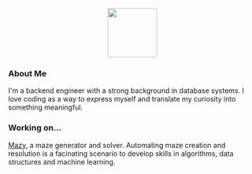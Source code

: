 <div id="header" align="center">
  <img src="https://media.giphy.com/media/M9gbBd9nbDrOTu1Mqx/giphy.gif" width="100"/>
</div>

### About Me

I'm a backend engineer with a strong background in database systems. I love coding as a way to express myself and translate my curiosity into something meaningful. 

### Working on...

[Mazy](https://github.com/correialc/mazy), a maze generator and solver. Automating maze creation and resolution is a facinating scenario to develop skills in algorithms, data structures and machine learning.


